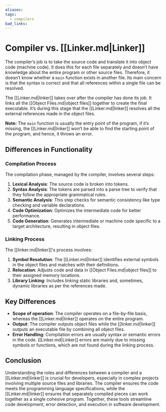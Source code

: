 ```yaml
---
aliases:
tags:
  - compilers
bad_links:
---
```

# Compiler vs. [[Linker.md|Linker]]

The compiler’s job is to take the source code and translate it into object code (machine code). It does this for each file separately and doesn’t have knowledge about the entire program or other source files. Therefore, it doesn’t know whether a `main` function exists in another file. Its main concern is that the syntax is correct and that all references within a single file can be resolved.

The [[Linker.md|linker]] takes over after the compiler has done its job. It links all the [[Object Files.md|object files]] together to create the final executable. It’s during this stage that the [[Linker.md|linker]] resolves all the external references made in the object files.

**Note:**
The `main` function is usually the entry point of the program, if it’s missing, the [[Linker.md|linker]] won’t be able to find the starting point of the program, and hence, it throws an error.

## Differences in Functionality

### Compilation Process
The compilation phase, managed by the compiler, involves several steps:
1. **Lexical Analysis**: The source code is broken into tokens.
2. **Syntax Analysis**: The tokens are parsed into a parse tree to verify that they follow the appropriate grammatical rules.
3. **Semantic Analysis**: This step checks for semantic consistency like type checking and variable declarations.
4. **Code Optimization**: Optimizes the intermediate code for better performance.
5. **Code Generation**: Generates intermediate or machine code specific to a target architecture, resulting in object files.

### Linking Process
The [[linker.md|linker]]'s process involves:
1. **Symbol Resolution**: The [[Linker.md|linker]] identifies external symbols in the object files and matches with their definitions.
2. **Relocation**: Adjusts code and data in [[Object Files.md|object files]] to their assigned memory locations.
3. **Library Linking**: Includes linking static libraries and, sometimes, dynamic libraries as per the references made.

## Key Differences
- **Scope of operation**: The compiler operates on a file-by-file basis, whereas the [[Linker.md|linker]] operates on the entire program.
- **Output**: The compiler outputs object files while the [[linker.md|linker]] outputs an executable file by combining all object files.
- **Error Handling**: Compilation errors are usually syntax or semantic errors in the code. [[Linker.md|Linker]] errors are mainly due to missing symbols or functions, which are not found during the linking process.

## Conclusion
Understanding the roles and differences between a compiler and a [[Linker.md|linker]] is crucial for developers, especially in complex projects involving multiple source files and libraries. The compiler ensures the code meets the programming language specifications, while the [[Linker.md|linker]] ensures that separately compiled pieces can work together as a single cohesive program. Together, these tools streamline code development, error detection, and execution in software development.